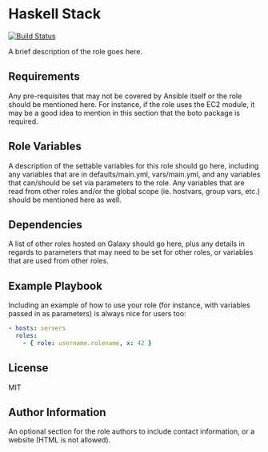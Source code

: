 # Haskell Stack

[![Build Status](https://travis-ci.org/sestrella/haskell-stack.svg?branch=master)](https://travis-ci.org/sestrella/haskell-stack)

A brief description of the role goes here.

## Requirements

Any pre-requisites that may not be covered by Ansible itself or the role should
be mentioned here. For instance, if the role uses the EC2 module, it may be a
good idea to mention in this section that the boto package is required.

## Role Variables

A description of the settable variables for this role should go here, including
any variables that are in defaults/main.yml, vars/main.yml, and any variables
that can/should be set via parameters to the role. Any variables that are read
from other roles and/or the global scope (ie. hostvars, group vars, etc.)
should be mentioned here as well.

## Dependencies

A list of other roles hosted on Galaxy should go here, plus any details in
regards to parameters that may need to be set for other roles, or variables
that are used from other roles.

Example Playbook
----------------

Including an example of how to use your role (for instance, with variables
passed in as parameters) is always nice for users too:

```YAML
- hosts: servers
  roles:
    - { role: username.rolename, x: 42 }
```

## License

MIT

## Author Information

An optional section for the role authors to include contact information, or a
website (HTML is not allowed).
